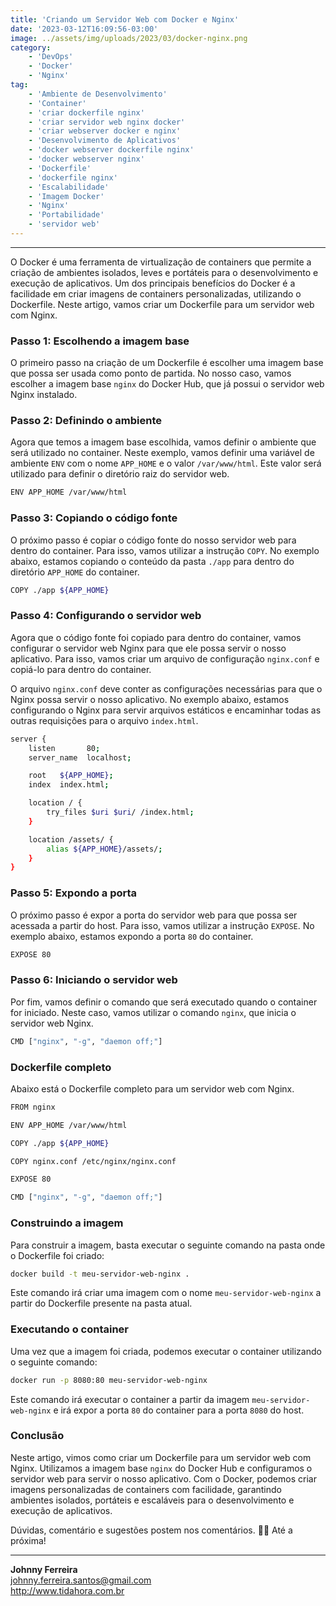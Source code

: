 ```yaml
---
title: 'Criando um Servidor Web com Docker e Nginx'
date: '2023-03-12T16:09:56-03:00'
image: ../assets/img/uploads/2023/03/docker-nginx.png
category:
    - 'DevOps'
    - 'Docker'
    - 'Nginx'
tag:
    - 'Ambiente de Desenvolvimento'
    - 'Container'
    - 'criar dockerfile nginx'
    - 'criar servidor web nginx docker'
    - 'criar webserver docker e nginx'
    - 'Desenvolvimento de Aplicativos'
    - 'docker webserver dockerfile nginx'
    - 'docker webserver nginx'
    - 'Dockerfile'
    - 'dockerfile nginx'
    - 'Escalabilidade'
    - 'Imagem Docker'
    - 'Nginx'
    - 'Portabilidade'
    - 'servidor web'
---
```


- - - - - -

O Docker é uma ferramenta de virtualização de containers que permite a criação de ambientes isolados, leves e portáteis para o desenvolvimento e execução de aplicativos. Um dos principais benefícios do Docker é a facilidade em criar imagens de containers personalizadas, utilizando o Dockerfile. Neste artigo, vamos criar um Dockerfile para um servidor web com Nginx.


### Passo 1: Escolhendo a imagem base

O primeiro passo na criação de um Dockerfile é escolher uma imagem base que possa ser usada como ponto de partida. No nosso caso, vamos escolher a imagem base `nginx` do Docker Hub, que já possui o servidor web Nginx instalado.


### Passo 2: Definindo o ambiente

Agora que temos a imagem base escolhida, vamos definir o ambiente que será utilizado no container. Neste exemplo, vamos definir uma variável de ambiente `ENV` com o nome `APP_HOME` e o valor `/var/www/html`. Este valor será utilizado para definir o diretório raiz do servidor web.


```bash
ENV APP_HOME /var/www/html
```

### Passo 3: Copiando o código fonte

O próximo passo é copiar o código fonte do nosso servidor web para dentro do container. Para isso, vamos utilizar a instrução `COPY`. No exemplo abaixo, estamos copiando o conteúdo da pasta `./app` para dentro do diretório `APP_HOME` do container.


```bash
COPY ./app ${APP_HOME}
```

### Passo 4: Configurando o servidor web

Agora que o código fonte foi copiado para dentro do container, vamos configurar o servidor web Nginx para que ele possa servir o nosso aplicativo. Para isso, vamos criar um arquivo de configuração `nginx.conf` e copiá-lo para dentro do container.

O arquivo `nginx.conf` deve conter as configurações necessárias para que o Nginx possa servir o nosso aplicativo. No exemplo abaixo, estamos configurando o Nginx para servir arquivos estáticos e encaminhar todas as outras requisições para o arquivo `index.html`.


```bash
server {
    listen       80;
    server_name  localhost;

    root   ${APP_HOME};
    index  index.html;

    location / {
        try_files $uri $uri/ /index.html;
    }

    location /assets/ {
        alias ${APP_HOME}/assets/;
    }
}
```

### Passo 5: Expondo a porta

O próximo passo é expor a porta do servidor web para que possa ser acessada a partir do host. Para isso, vamos utilizar a instrução `EXPOSE`. No exemplo abaixo, estamos expondo a porta `80` do container.


```bash
EXPOSE 80
```

### Passo 6: Iniciando o servidor web

Por fim, vamos definir o comando que será executado quando o container for iniciado. Neste caso, vamos utilizar o comando `nginx`, que inicia o servidor web Nginx.


```bash
CMD ["nginx", "-g", "daemon off;"]
```

### Dockerfile completo

Abaixo está o Dockerfile completo para um servidor web com Nginx.

```bash
FROM nginx

ENV APP_HOME /var/www/html

COPY ./app ${APP_HOME}

COPY nginx.conf /etc/nginx/nginx.conf

EXPOSE 80

CMD ["nginx", "-g", "daemon off;"]
```


### Construindo a imagem

Para construir a imagem, basta executar o seguinte comando na pasta onde o Dockerfile foi criado:

```bash
docker build -t meu-servidor-web-nginx .
```

Este comando irá criar uma imagem com o nome `meu-servidor-web-nginx` a partir do Dockerfile presente na pasta atual.

### Executando o container

Uma vez que a imagem foi criada, podemos executar o container utilizando o seguinte comando:

```bash
docker run -p 8080:80 meu-servidor-web-nginx
```

Este comando irá executar o container a partir da imagem `meu-servidor-web-nginx` e irá expor a porta `80` do container para a porta `8080` do host.

### Conclusão

Neste artigo, vimos como criar um Dockerfile para um servidor web com Nginx. Utilizamos a imagem base `nginx` do Docker Hub e configuramos o servidor web para servir o nosso aplicativo. Com o Docker, podemos criar imagens personalizadas de containers com facilidade, garantindo ambientes isolados, portáteis e escaláveis para o desenvolvimento e execução de aplicativos.


Dúvidas, comentário e sugestões postem nos comentários.
👋🏼 Até a próxima!

- - - - - -


**Johnny Ferreira**  
<johnny.ferreira.santos@gmail.com>  
<http://www.tidahora.com.br>
